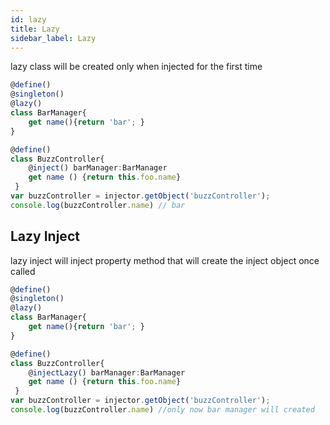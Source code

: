 ```yaml
---
id: lazy
title: Lazy
sidebar_label: Lazy
---
```


lazy class will be created only when injected for the first time
```typescript
@define()
@singleton()
@lazy()
class BarManager{
    get name(){return 'bar'; }
}

@define()
class BuzzController{
    @inject() barManager:BarManager
    get name () {return this.foo.name}
 }
var buzzController = injector.getObject('buzzController');
console.log(buzzController.name) // bar

```

## Lazy Inject
lazy inject will inject property method that will create the inject object once called
```typescript
@define()
@singleton()
@lazy()
class BarManager{
    get name(){return 'bar'; }
}

@define()
class BuzzController{
    @injectLazy() barManager:BarManager
    get name () {return this.foo.name}
 }
var buzzController = injector.getObject('buzzController');
console.log(buzzController.name) //only now bar manager will created
```